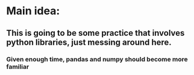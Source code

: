 # Main idea:
## This is going to be some practice that involves python libraries, just messing around here.
### Given enough time, pandas and numpy should become more familiar
